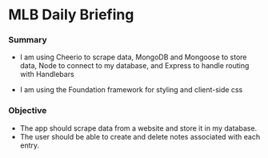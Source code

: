 # MLB Daily Briefing

### Summary
* I am using Cheerio to scrape data, MongoDB and Mongoose to store data, Node to connect to my database, and Express to handle routing with Handlebars

* I am using the Foundation framework for styling and client-side css

### Objective
* The app should scrape data from a website and store it in my database.
* The user should be able to create and delete notes associated with each entry.
